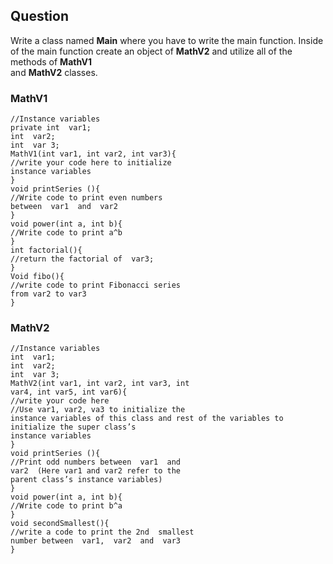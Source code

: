 ## Question
Write a class named  **Main**  where you have to write the main function. Inside of the main function  create an object of **MathV2**  and utilize all of the methods of  **MathV1**  
and  **MathV2**  classes.

### MathV1
```
//Instance variables  
private int  var1;  
int  var2;  
int  var 3;  
MathV1(int var1, int var2, int var3){  
//write your code here to initialize  
instance variables  
}
void printSeries (){  
//Write code to print even numbers  
between  var1  and  var2  
}  
void power(int a, int b){  
//Write code to print a^b  
}  
int factorial(){  
//return the factorial of  var3;  
}  
Void fibo(){  
//write code to print Fibonacci series  
from var2 to var3  
}
```

### MathV2
```
//Instance variables  
int  var1;  
int  var2;  
int  var 3;  
MathV2(int var1, int var2, int var3, int  
var4, int var5, int var6){  
//write your code here  
//Use var1, var2, va3 to initialize the  
instance variables of this class and rest of the variables to initialize the super class’s  
instance variables  
}  
void printSeries (){  
//Print odd numbers between  var1  and  
var2  (Here var1 and var2 refer to the  
parent class’s instance variables)  
}  
void power(int a, int b){  
//Write code to print b^a  
}  
void secondSmallest(){  
//write a code to print the 2nd  smallest  
number between  var1,  var2  and  var3  
}
```

